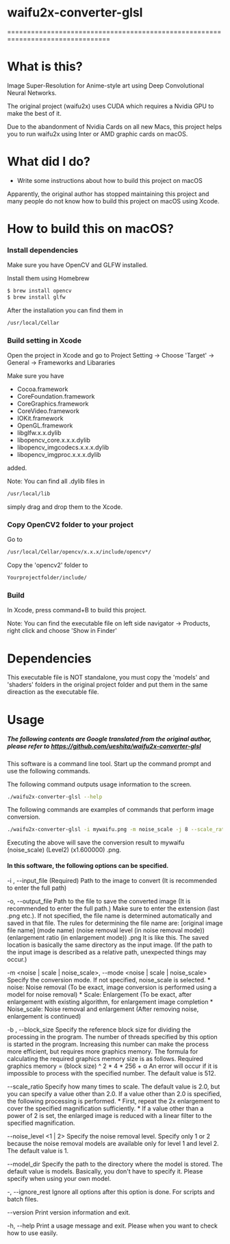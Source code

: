 # waifu2x-converter-glsl
================================================================================
# What is this?
Image Super-Resolution for Anime-style art using Deep Convolutional Neural Networks.

The original project (waifu2x) uses CUDA which requires a Nvidia GPU to make the best of it.

Due to the abandonment of Nvidia Cards on all new Macs, this project helps you to run waifu2x using Inter or AMD graphic cards on macOS.

# What did I do?

  - Write some instructions about how to build this project on macOS

Apparently, the original author has stopped maintaining this project and many people do not know how to build this project on macOS using Xcode.

# How to build this on macOS?
### Install dependencies

Make sure you have OpenCV and GLFW installed.

Install them using Homebrew

```sh
$ brew install opencv
$ brew install glfw
```

After the installation you can find them in 

```sh
/usr/local/Cellar
```

### Build setting in Xcode

Open the project in Xcode and go to Project Setting -> Choose 'Target' -> General -> Frameworks and Libararies

Make sure you have

- Cocoa.framework
- CoreFoundation.framework
- CoreGraphics.framework
- CoreVideo.framework
- IOKit.framework
- OpenGL.framework
- libglfw.x.x.dylib
- libopencv_core.x.x.x.dylib
- libopencv_imgcodecs.x.x.x.dylib
- libopencv_imgproc.x.x.x.dylib

added.

Note: You can find all .dylib files in

```sh
/usr/local/lib
```
simply drag and drop them to the Xcode.

### Copy OpenCV2 folder to your project

Go to 
```sh
/usr/local/Cellar/opencv/x.x.x/include/opencv*/
```
Copy the 'opencv2' folder to 

```sh
Yourprojectfolder/include/
```
### Build
In Xcode, press command+B to build this project.

Note: You can find the executable file on left side navigator -> Products, right click and choose 'Show in Finder'

# Dependencies

This executable file is NOT standalone, you must copy the 'models' and 'shaders' folders in the original project folder and put them in the same direaction as the executable file.


# Usage

##### The following contents are Google translated from the original author, please refer to https://github.com/ueshita/waifu2x-converter-glsl


This software is a command line tool. Start up the command prompt and use the following commands.

The following command outputs usage information to the screen.
```sh
./waifu2x-converter-glsl --help
```
The following commands are examples of commands that perform image conversion.
```sh
./waifu2x-converter-glsl -i mywaifu.png -m noise_scale -j 8 --scale_ratio 1.6 --noise_level 2
```
Executing the above will save the conversion result to mywaifu (noise_scale) (Level2) (x1.600000) .png.

#### In this software, the following options can be specified.

-i <string>, --input_file <string> (Required) Path to the image to convert (It is recommended to enter the full path)

-o, --output_file Path to the file to save the converted image (It is recommended to enter the full path.) Make sure to enter the extension (last .png etc.). If not specified, the file name is determined automatically and saved in that file. The rules for determining the file name are: [original image file name]  (mode name)  (noise removal level (in noise removal mode))  (enlargement ratio (in enlargement mode))  .png It is like this. The saved location is basically the same directory as the input image. (If the path to the input image is described as a relative path, unexpected things may occur.)

-m <noise | scale | noise_scale>, --mode <noise | scale | noise_scale> Specify the conversion mode. If not specified, noise_scale is selected. * noise: Noise removal (To be exact, image conversion is performed using a model for noise removal) * Scale: Enlargement (To be exact, after enlargement with existing algorithm, for enlargement image completion * Noise_scale: Noise removal and enlargement (After removing noise, enlargement is continued)

-b <integer value>, --block_size <integer value> Specify the reference block size for dividing the processing in the program. The number of threads specified by this option is started in the program. Increasing this number can make the process more efficient, but requires more graphics memory. The formula for calculating the required graphics memory size is as follows.
Required graphics memory = (block size) ^ 2 * 4 * 256 + α
An error will occur if it is impossible to process with the specified number. The default value is 512.

--scale_ratio <number with decimal point> Specify how many times to scale. The default value is 2.0, but you can specify a value other than 2.0. If a value other than 2.0 is specified, the following processing is performed. * First, repeat the 2x enlargement to cover the specified magnification sufficiently. * If a value other than a power of 2 is set, the enlarged image is reduced with a linear filter to the specified magnification.

--noise_level <1 | 2> Specify the noise removal level. Specify only 1 or 2 because the noise removal models are available only for level 1 and level 2. The default value is 1.

--model_dir <string> Specify the path to the directory where the model is stored. The default value is models. Basically, you don't have to specify it. Please specify when using your own model.

-, --ignore_rest Ignore all options after this option is done. For scripts and batch files.

--version Print version information and exit.

-h, --help Print a usage message and exit. Please when you want to check how to use easily.


